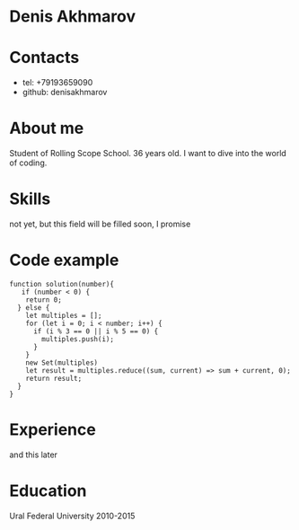 # Denis Akhmarov
# Contacts
* tel: +79193659090
* github: denisakhmarov
# About me
Student of Rolling Scope School. 36 years old. I want to dive into the world of coding. 
# Skills
not yet, but this field will be filled soon, I promise
# Code example
```
function solution(number){
   if (number < 0) {
    return 0;
  } else {
    let multiples = [];
    for (let i = 0; i < number; i++) {
      if (i % 3 == 0 || i % 5 == 0) {
        multiples.push(i);
      }
    }
    new Set(multiples)
    let result = multiples.reduce((sum, current) => sum + current, 0);
    return result;
  }
}
```
# Experience
and this later
# Education
Ural Federal University 2010-2015
